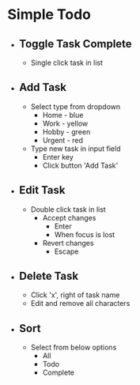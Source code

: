 # Simple Todo
- Toggle Task Complete
    -
    - Single click task in list
- Add Task
    -
    - Select type from dropdown
        - Home - blue
        - Work - yellow
        - Hobby - green
        - Urgent - red
    - Type new task in input field
        - Enter key
        - Click button 'Add Task'
- Edit Task
    -
    - Double click task in list
        - Accept changes
            - Enter
            - When focus is lost
        - Revert changes
            - Escape
- Delete Task
    -
    - Click 'x', right of task name
    - Edit and remove all characters
- Sort
    -
    - Select from below options
        - All
        - Todo
        - Complete
        